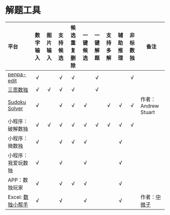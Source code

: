 <!-- DOCTOC SKIP -->

# 解题工具

| 平台              | 数字输入 | 图片输入 | 支持候选 | 候选重复删除 | 一键候选 | 一键解题 | 支持多解 | 辅助推理 | 非标数独 | 备注               |
|:----------------|:----:|:----:|:----:|:------:|:----:|:----:|:----:|:----:|:----:|------------------|
| [penpa-edit]    |  √   |      |  √   |   √    |      |  √   |      |      |  √   |                  |
| [三思数独]          |  √   |  √   |  √   |   √    |      |  √   |      |      |      |                  |
| [Sudoku Solver] |  √   |      |  √   |   √    |  √   |      |  √   |  √   |  √   | 作者：Andrew Stuart |
| 小程序：破解数独        |  √   |  √   |  √   |   √    |  √   |  √   |  √   |  √   |  √   |                  |
| 小程序：微数独         |  √   |      |  √   |   √    |  √   |      |      |  √   |      |                  |
| 小程序：我爱玩数独       |  √   |      |  √   |        |  √   |      |      |  √   |      |                  |
| APP：数独玩家        |  √   |      |  √   |   √    |  √   |      |      |  √   |      |                  |
| Excel: [数独小帮手]  |  √   |      |  √   |        |  √   |      |      |  √   |      | 作者：[中微子]         |

[三思数独]: https://www.12634.com/new

[penpa-edit]: https://zhugelianglongming.github.io/penpa-edit/

[Sudoku Solver]: https://www.sudokuwiki.org/Main_Page

[数独小帮手]: https://pan.baidu.com/s/1RFTRip7YJXOWHZcaMpjHEg?pwd=dudb

[中微子]: https://www.douyin.com/user/MS4wLjABAAAAjCc4cZdNcI8NE1jYkTvKlqjpT0ltW8LepU8m2FrWcAI
